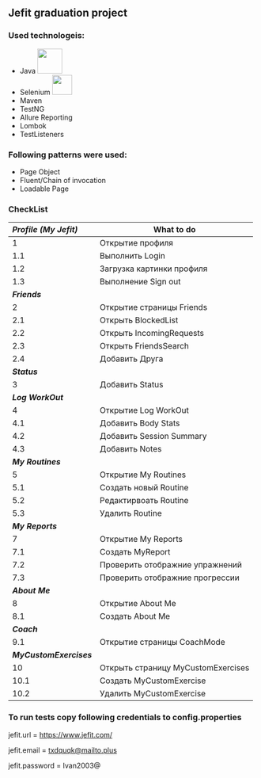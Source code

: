 ## Jefit graduation project



### Used technologeis:
* Java   <img src="https://cdn.jsdelivr.net/gh/devicons/devicon/icons/java/java-original-wordmark.svg" width="50" height="50"/>
* Selenium  <img src="https://cdn.jsdelivr.net/gh/devicons/devicon/icons/selenium/selenium-original.svg" width="40" height="40"/>
* Maven
* TestNG
* Allure Reporting
* Lombok
* TestListeners


### Following patterns were used:
* Page Object
* Fluent/Chain of invocation
* Loadable Page

### CheckList

|***Profile (My Jefit)*** | What to do |
|  :---   | ----------- |
|1| Открытие профиля|
|1.1|Выполнить Login|
|1.2 |Загрузка картинки профиля|
|1.3 |Выполнение Sign out|
|***Friends***|
|2 |Открытие страницы Friends|
|2.1 |Открыть BlockedList|
|2.2 |Открыть IncomingRequests|
|2.3 |Открыть FriendsSearch|
|2.4 |Добавить Друга|
|***Status***|
|3 |Добавить Status|
|***Log WorkOut***|
|4 |Открытие Log WorkOut|
|4.1 |Добавить Body Stats|
|4.2 |Добавить Session Summary|
|4.3 |Добавить Notes|
|***My Routines***|
|5 |Открытие My Routines|
|5.1 |Создать новый Routine|
|5.2 |Редактирвоать Routine|
|5.3 |Удалить Routine|
|***My Reports***|
|7 |Открытие My Reports|
|7.1| Создать MyReport|
|7.2| Проверить отображние упражнений|
|7.3| Проверить отображние прогрессии|
|***About Me***|
|8|Открытие About Me|
|8.1|Создать About Me|
|***Coach***|
|9.1|Открытие страницы CoachMode|
|***MyCustomExercises***|
|10 |Открыть страницу MyCustomExercises|
|10.1 |Создать MyCustomExercise|
|10.2|Удалить MyCustomExercise|

### **To run tests copy following credentials to config.properties**

jefit.url = https://www.jefit.com/

jefit.email = txdquqk@mailto.plus

jefit.password = Ivan2003@
